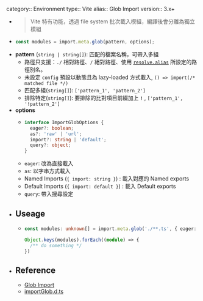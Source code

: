 category:: Environment
type:: Vite
alias:: Glob Import
version:: 3.x+

- > Vite 特有功能，透過 file system 批次載入模組，編譯後會分離為獨立模組
- ```typescript
  const modules = import.meta.glob(pattern, options);
  ```
- **pattern** (`string | string[]`): 匹配的檔案名稱，可帶入多組
	- 路徑只支援：`./` 相對路徑、`/` 絕對路徑、使用 [`resolve.alias`](https://vitejs.dev/config/shared-options.html#resolve-alias) 所設定的路徑別名。
	- 未設定 `config` 預設以動態且為 lazy-loaded 方式載入, `() => import(/* matched file */)`
	- 匹配多組(`string[]`): `['pattern_1', 'pattern_2']`
	- 排除特定(`string[]`): 要排除的比對項目前綴加上 **`!`** , `['pattern_1', '!pattern_2']`
- **options**
	- ```typescript
	  interface ImportGlobOptions {
	    eager?: boolean;
	    as?: 'raw' | 'url';
	    import?: string | 'default';
	    query?: object;
	  }
	  ```
	- `eager`: 改為直接載入
	- `as`: 以字串方式載入
	- Named Imports (`{ import: string }`) : 載入對應的 Named exports
	- Default Imports  (`{ import: default }`) : 載入 Default exports
	- `query`: 帶入搜尋設定
- ## Useage
	- ```typescript
	  const modules: unknown[] = import.meta.glob('./**.ts', { eager: true });
	  
	  Object.keys(modules).forEach((module) => {
	    /** do something */
	  })
	  ```
- ## Reference
	- [Glob Import](https://vitejs.dev/guide/features.html#glob-import)
	- [importGlob.d.ts](https://github.com/vitejs/vite/blob/10757b84009b27744b0645b75e7951bbbac6a928/packages/vite/types/importGlob.d.ts)